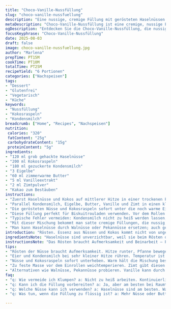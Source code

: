 ```yaml
---
title: "Choco-Vanille-Nussfüllung"
slug: "choco-vanille-nussfuellung"
description: "Eine nussige, cremige Füllung mit gerösteten Haselnüssen und Kokosraspeln, kombiniert mit karamellisiertem Kondensmilch-Mix, Ei und Butter. Verfeinert mit Vanille und dunklem Kakao. Glutenfrei und vegetarisch. Ideal für Biskuitrollen oder Winterdesserts. Die Zutaten wurden leicht angepasst, damit die Konsistenz angenehmer cremig bleibt; der Zuckeranteil reduziert. Ein Hauch Zimt macht die Füllung aromatischer und weniger süß. Zubereitung mit klassischen Techniken und fokussiert auf sensorische Signale für Garzeit und Mischung. "
metaDescription: "Choco-Vanille-Nussfüllung ist eine cremige, nussige Füllung für Desserts; ideal für Biskuitrollen und Wintergenüsse."
ogDescription: "Entdecken Sie die Choco-Vanille-Nussfüllung, die nussige und cremige Zutaten vereint; perfekt für Ihre nächsten Dessertkreationen."
focusKeyphrase: "Choco-Vanille-Nussfüllung"
date: 2025-08-03
draft: false
image: choco-vanille-nussfuellung.jpg
author: "Marlena"
prepTime: PT15M
cookTime: PT10M
totalTime: PT25M
recipeYield: "6 Portionen"
categories: ["Nachspeisen"]
tags:
- "Dessert"
- "Glutenfrei"
- "Vegetarisch"
- "Küche"
keywords:
- "Nussfüllung"
- "Kokosraspeln"
- "Kondensmilch"
breadcrumb: ["Home", "Recipes", "Nachspeisen"]
nutrition: 
 calories: "320"
 fatContent: "25g"
 carbohydrateContent: "15g"
 proteinContent: "5g"
ingredients:
- "120 ml grob gehackte Haselnüsse"
- "200 ml Kokosraspeln"
- "180 ml gezuckerte Kondensmilch"
- "3 Eigelbe"
- "60 ml zimmerwarme Butter"
- "5 ml Vanilleextrakt"
- "2 ml Zimtpulver"
- "Kakao zum Bestäuben"
instructions:
- "Zuerst Haselnüsse und Kokos auf mittlerer Hitze in einer trockenen Pfanne rösten. Achtung nicht zu dunkel werden lassen, sonst wird es bitter. Regelmäßig rühren, bis die Aromen sich entfalten und eine leichte goldene Farbe entsteht. Herausnehmen, abkühlen lassen."
- "Parallel Kondensmilch, Eigelbe, Butter, Vanille und Zimt in einen kleinen Topf geben. Bei sehr kleiner Hitze kontinuierlich rühren, damit nichts stockt oder am Boden ansetzt. Die Mischung sollte langsam dickflüssig werden, typisch ist ein cremiges, fast pastöses Ergebnis nach etwa 6-7 Minuten. Zu schnelle Hitze verursacht klumpige Eier – am besten mit Holzlöffel und Augenhöhe auf Farbe und Konsistenz achten."
- "Die gerösteten Nüsse und Kokosraspeln sofort unter die noch warme Eiermischung heben. Das sorgt für ein besseres Aroma und bindet die Nüsse in der Masse ein. Abkühlen lassen, bei Raumtemperatur, nicht im Kühlschrank – sonst härtet die Butter zu schnell aus und wird brüchig."
- "Diese Füllung perfekt für Biskuitrouladen verwenden. Vor dem Rollen großzügig verteilen, restlichen Kakao sparsam über die Oberfläche sieben. Alternativ Schokoladenglasur oder Fruchtmarmelade vorbereiten, sie passen als dekorativer Kontrast dazu."
- "Typische Fehler vermeiden: Kondensmilch nicht zu heiß werden lassen, sonst trennt sich die Sauce. Wenn zu flüssig, kann man mit etwas mehr Butter oder Nüssen die Konsistenz regulieren. Zu feste Masse unbedingt vor dem Einrollen wieder weich temperieren."
- "Mit dieser Mischung bekommt man satte cremige Füllungen, die nussig, vanillig, gleichzeitig aber nicht zu süß sind. Ein Hauch Zimt gibt einen spannenden Twist, den ich vor Jahren bei Versuchen entdeckte. Wichtig: Nicht das Rösten der Nüsse unterschätzen; dort entwickelt sich die ganze Tiefe."
- "Man kann Haselnüsse durch Walnüsse oder Pekannüsse ersetzen; auch gemahlene Mandeln geben interessante Variationen. Statt Vanille kommt mal Tonkabohne zum Einsatz oder ein Schuss Amaretto. Variationsmöglichkeiten groß, einfach ausprobieren."
introduction: "Rösten. Essenz aus Nüssen und Kokos kommt nicht von ungefähr, das ist das Fundament für alles, was danach passiert. Habe oft genug zu ungeduldig gewartet und zu wenig gerührt, da wird die Creme zäh oder grisselig. Die richtige Hitze für Ei und Kondensmilch ist ein heikles Thema; zu stark, Ei gerinnt; zu schwach, wird’s nicht dick genug. Ich bin zum Schluss gekommen, lieber länger bei niedriger Temperatur rühren, bis die Mischung richtig bindet und samtig ist. Ein Rudel Variationen durchgespielt; Zimt, Vanille, manchmal Kardamom, sogar ein Schuss Rum sorgten für kleine Aha-Momente. Dämmert spätestens beim Kauen. Wenn man frisch geröstete Haselnüsse in der Masse verteilt, ist das ein Knackmoment. Auch die Butter macht die Masse samtiger, ohne zu fett zu schmecken. Sah meine erste Version vor mir, zu süß und zu wächsern. Der Trick ist: weniger Zucker und abgerundete Gewürze. Auf den Kakao oben, oder Schlagsahne mit weißen Schokosplittern, bin ich erst ganz zum Schluss gekommen. Perfekt gekühlt zum idealen Schnitt, nicht zu elastisch, nicht krümelig. So arbeitet man mit Texturen und Temperaturen, das macht Küche aus."
ingredientsNote: "Haselnüsse sind unverzichtbar, weil sie beim Rösten diesen typischen intensiven Duft entwickeln. Pekannüsse funktionieren, sind aber weicher und verändern die Mundfülle. Kokosraspeln geben eine trockene Note, die zugleich auch Fettigkeit ausgleicht; auf zu feine Raspeln achten, sonst wird’s schleimig. Zucker aus der Kondensmilch ist der natürliche Süßmacher, kann reduziert werden, wenn man keine extrem süße Füllung möchte. Butter ist Pflicht, macht cremig und bindet, am besten nicht ersetzen, sonst fehlt die Struktur. Vanille sollte echt sein, nicht synthetisch – Qualität merkt man sofort. Zimt vielleicht ungewöhnlich, aber extrem wirksam für Balance, ersetzt z.B. Muskat. Wenn man geschmeidigeres Ergebnis will, kann man am Ende noch einen Spritzer Sahne unterrühren. Wichtig: Zutaten bei Raumtemperatur verwenden, damit sich alles gut verbindet und Butter nicht bröckelt. Mit Küchenthermometer kann man überprüfen, dass die Mischung zwischen 75-80 °C während des Kochens bleibt; so sieht man, dass die Eier gerade stocken ohne zu gerinnen. "
instructionsNote: "Das Rösten braucht Aufmerksamkeit und Beinarbeit – Pfanne ständig bewegen, damit nichts anbrennt, auch der Geruch zeigt den richtigen Moment an: nussig, warm, fast karamellig. Die Eier-Butter-Mischung rührt man am besten mit einem Holzlöffel, der gibt mehr Kontrolle, Metall kann schneller Hitze übertragen und überhitzt die Eimasse. Patient bleiben, die Konsistenz fühlt sich zähflüssig und cremig an, wenn man die Masse vom Löffel zieht, sollte ein dicker Streifen sichtbar bleiben. Nicht in Eile. Wenn die Nüsse zu spät untergemischt werden, kühlt die Mischung ab und verbindet sich schlechter, was ein ungleichmäßiges Mundgefühl erzeugt. Das Abkühlen bei Zimmertemperatur ermöglicht das langsame Verdicken und vermeidet zu harte Butterklumpen. Ich persönlich vermeide Kühlschrank, weil die Füllung dann oft zu steif wird und beim Schneiden bricht. Die Kakao-Garnitur ist keine Pflicht, aber sie bringt optische Tiefe und haptisch leicht trockene Kruste. Man kann auch eine Schoko-Glasur vorbereiten; dazu am besten weiße Schokolade und etwas Sahne schmelzen, mit Vanille verfeinern, das als glatter Kontrast passt gut zur rauen Nussfüllung. Bei der Umsetzung darf die Küche ruhig etwas chaotisch sein, denn Rühren, Riechen, Abschmecken sind hier die wichtigsten Freunde."
tips:
- "Rösten der Nüsse braucht Aufmerksamkeit. Hitze runter, Pfanne bewegen, Geruch beobachten. Karamellig soll es riechen; goldbraun perfekt."
- "Eier und Kondensmilch bei sehr kleiner Hitze rühren. Temperatur ist entscheidend. Zu heiß gerinnt das Ei; zu kalt wird es nicht dick. Immer mit Holzlöffel."
- "Nüsse und Kokosraspeln sofort unterheben. Warm hält die Mischung besser zusammen. Abkühlen bei Zimmertemperatur, nicht im Kühlschrank."
- "Zu feste Masse vor dem Einrollen weichtemperieren. Zimt gibt diesen besonderen Kick. Füllung nicht zu süß; weniger Zucker experimentieren."
- "Alternativen wie Walnüsse, Pekannüsse probieren. Vanille kann durch Tonkabohne ersetzt werden. Sahne unterrühren für cremigere Textur."
faq:
- "q: Wie vermeide ich Klumpen? a: Nicht zu heiß arbeiten. Kontinuierlich rühren, darauf achten, dass die Masse cremig bleibt. Zu schnelle Hitze führt zu Problemen."
- "q: Kann ich die Füllung vorbereiten? a: Ja, aber am besten bei Raumtemperatur lagern. Kühlschrank macht sie zu fest. Besser in einem kühlen Raum aufbewahren."
- "q: Welche Nüsse kann ich verwenden? a: Haselnüsse sind am besten. Walnüsse und Pekannüsse gehen auch, aber ändern die Konsistenz. Mandeln für Variationen."
- "q: Was tun, wenn die Füllung zu flüssig ist? a: Mehr Nüsse oder Butter hinzufügen, um die Konsistenz zu regulieren. Langsam angehen, dann wird es besser."

---
```

